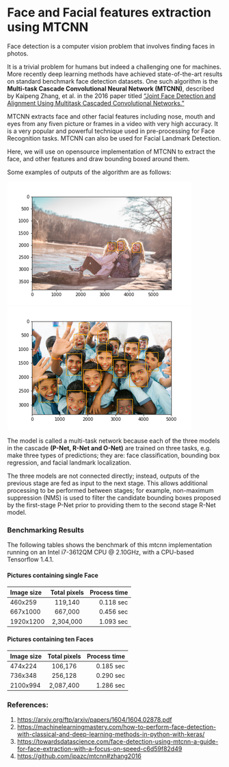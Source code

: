 # Face and Facial features extraction using MTCNN 

Face detection is a computer vision problem that involves finding faces in photos.

It is a trivial problem for humans but indeed a challenging one for machines. More recently deep learning methods have achieved state-of-the-art results on standard benchmark face detection datasets. One such algorithm is the **Multi-task Cascade Convolutional Neural Network (MTCNN)**, described by Kaipeng Zhang, et al. in the 2016 paper titled [“Joint Face Detection and Alignment Using Multitask Cascaded Convolutional Networks.”](https://arxiv.org/abs/1604.02878)

MTCNN extracts face and other facial features including nose, mouth and eyes from any fiven picture or frames in a video with very high accuracy. It is a very popular and powerful technique used in pre-processing for Face Recognition tasks. MTCNN can also be used for Facial Landmark Detection.

Here, we will use on opensource implementation of MTCNN to extract the face, and other features and draw bounding boxed around them.

Some examples of outputs of the algorithm are as follows:

![Output](./images/vacation.png) ![Output](./images/school-children%20(1).png)

The model is called a multi-task network because each of the three models in the cascade **(P-Net, R-Net and O-Net)** are trained on three tasks, e.g. make three types of predictions; they are: face classification, bounding box regression, and facial landmark localization.

The three models are not connected directly; instead, outputs of the previous stage are fed as input to the next stage. This allows additional processing to be performed between stages; for example, non-maximum suppression (NMS) is used to filter the candidate bounding boxes proposed by the first-stage P-Net prior to providing them to the second stage R-Net model.

### Benchmarking Results 
The following tables shows the benchmark of this mtcnn implementation running on an Intel i7-3612QM CPU @ 2.10GHz, with a CPU-based Tensorflow 1.4.1.

#### Pictures containing single Face

|Image size      | Total pixels | Process time |
| :------------- | :----------: | -----------: |
|  460x259       | 119,140      | 	0.118 sec  |
| 667x1000	     | 667,000	    |   0.456 sec	 |
| 1920x1200      | 2,304,000    | 1.093 sec    |

#### Pictures containing ten Faces

|Image size      | Total pixels | Process time |
| :------------- | :----------: | -----------: |
|474x224	       | 106,176	    |0.185 sec     |	
|736x348	       | 256,128	    |0.290 sec     |	
|2100x994	       | 2,087,400	  |1.286 sec     |


### References:
1. https://arxiv.org/ftp/arxiv/papers/1604/1604.02878.pdf
2. https://machinelearningmastery.com/how-to-perform-face-detection-with-classical-and-deep-learning-methods-in-python-with-keras/
3. https://towardsdatascience.com/face-detection-using-mtcnn-a-guide-for-face-extraction-with-a-focus-on-speed-c6d59f82d49
4. https://github.com/ipazc/mtcnn#zhang2016
